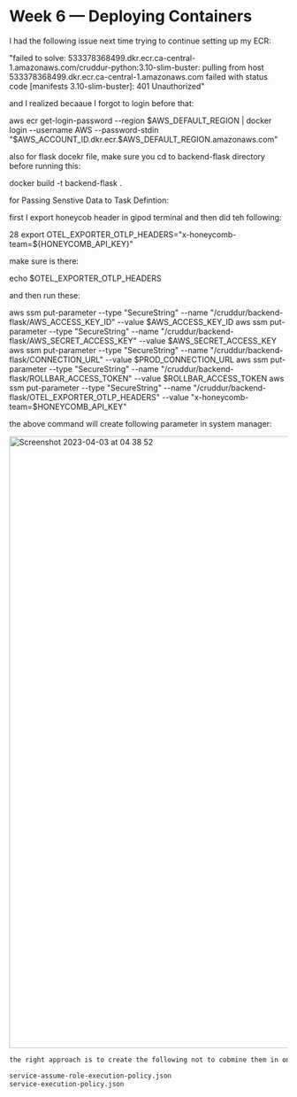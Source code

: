 # Week 6 — Deploying Containers


I had the following issue next time trying to continue setting up my ECR:


"failed to solve: 533378368499.dkr.ecr.ca-central-1.amazonaws.com/cruddur-python:3.10-slim-buster: pulling from host 533378368499.dkr.ecr.ca-central-1.amazonaws.com failed with status code [manifests 3.10-slim-buster]: 401 Unauthorized"

and I realized becaaue I forgot to login before that:

aws ecr get-login-password --region $AWS_DEFAULT_REGION | docker login --username AWS --password-stdin "$AWS_ACCOUNT_ID.dkr.ecr.$AWS_DEFAULT_REGION.amazonaws.com"

also for flask docekr file, make sure you cd to backend-flask directory before running this: 

docker build -t backend-flask .

for Passing Senstive Data to Task Defintion:

first I export honeycob header in gipod terminal and then did teh following:

 28  export OTEL_EXPORTER_OTLP_HEADERS="x-honeycomb-team=${HONEYCOMB_API_KEY}"
 
 make sure is there:
 
 echo $OTEL_EXPORTER_OTLP_HEADERS
 
 and then run these:
 
aws ssm put-parameter --type "SecureString" --name "/cruddur/backend-flask/AWS_ACCESS_KEY_ID" --value $AWS_ACCESS_KEY_ID
aws ssm put-parameter --type "SecureString" --name "/cruddur/backend-flask/AWS_SECRET_ACCESS_KEY" --value $AWS_SECRET_ACCESS_KEY
aws ssm put-parameter --type "SecureString" --name "/cruddur/backend-flask/CONNECTION_URL" --value $PROD_CONNECTION_URL
aws ssm put-parameter --type "SecureString" --name "/cruddur/backend-flask/ROLLBAR_ACCESS_TOKEN" --value $ROLLBAR_ACCESS_TOKEN
aws ssm put-parameter --type "SecureString" --name "/cruddur/backend-flask/OTEL_EXPORTER_OTLP_HEADERS" --value "x-honeycomb-team=$HONEYCOMB_API_KEY"

the above command will create following parameter in system manager:

<img width="1106" alt="Screenshot 2023-04-03 at 04 38 52" src="https://user-images.githubusercontent.com/123549868/229457121-24b839e4-92c6-411b-943c-1f8920a76883.png">



```sh
the right approach is to create the following not to cobmine them in one policy file:

service-assume-role-execution-policy.json
service-execution-policy.json 
```
